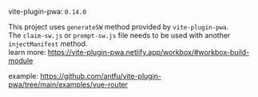 vite-plugin-pwa: `0.14.0`

This project uses `generateSW` method provided by `vite-plugin-pwa`.  
The `claim-sw.js` or `prompt-sw.js` file needs to be used with another `injectManifest` method.  
learn more: https://vite-plugin-pwa.netlify.app/workbox/#workbox-build-module

example: https://github.com/antfu/vite-plugin-pwa/tree/main/examples/vue-router